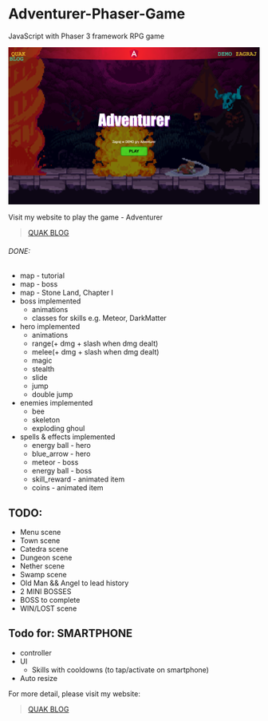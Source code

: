 # Adventurer-Phaser-Game
JavaScript with Phaser 3 framework RPG game

![Adventurer Logo](/assets/title-img.png)

Visit my website to play the game - Adventurer
> [QUAK BLOG](http://quak.com.pl)

###### DONE:
 * map - tutorial
 * map - boss
 * map - Stone Land, Chapter I
 * boss implemented
    * animations
    * classes for skills e.g. Meteor, DarkMatter
 * hero implemented
    * animations
    * range(+ dmg + slash when dmg dealt)
    * melee(+ dmg + slash when dmg dealt)
    * magic
    * stealth
    * slide 
    * jump
    * double jump
 * enemies implemented 
    * bee
    * skeleton
    * exploding ghoul
 * spells & effects implemented
    * energy ball - hero
    * blue_arrow - hero
    * meteor - boss
    * energy ball - boss
    * skill_reward - animated item
    * coins - animated item
    
## TODO:
* Menu scene
* Town scene
* Catedra scene
* Dungeon scene
* Nether scene
* Swamp scene
* Old Man && Angel to lead history
* 2 MINI BOSSES
* BOSS to complete
* WIN/LOST scene

## Todo for: SMARTPHONE
* controller
* UI
  * Skills with cooldowns (to tap/activate on smartphone)
* Auto resize 

For more detail, please visit my website:
> [QUAK BLOG](http://quak.com.pl)
